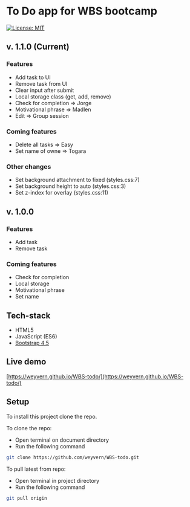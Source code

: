 # To Do app for WBS bootcamp

[![License: MIT](https://img.shields.io/badge/License-MIT-yellow.svg)](https://opensource.org/licenses/MIT)

## v. 1.1.0 (Current)

### Features

- Add task to UI
- Remove task from UI
- Clear input after submit
- Local storage class (get, add, remove)
- Check for completion => Jorge
- Motivational phrase => Madlen
- Edit => Group session

### Coming features

- Delete all tasks => Easy
- Set name of owne => Togara

### Other changes

- Set background attachment to fixed (styles.css:7)
- Set background height to auto (styles.css:3)
- Set z-index for overlay (styles.css:11)

## v. 1.0.0

### Features

- Add task
- Remove task

### Coming features

- Check for completion
- Local storage
- Motivational phrase
- Set name

## Tech-stack

- HTML5
- JavaScript (ES6)
- [Bootstrap 4.5](https://getbootstrap.com/)

## Live demo

[https://weyvern.github.io/WBS-todo/](https://weyvern.github.io/WBS-todo/)

## Setup

To install this project clone the repo.

To clone the repo:

- Open terminal on document directory
- Run the following command

```bash
git clone https://github.com/weyvern/WBS-todo.git
```

To pull latest from repo:

- Open terminal in project directory
- Run the following command

```bash
git pull origin
```
